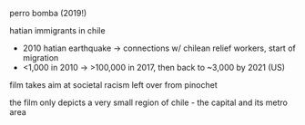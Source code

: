 perro bomba (2019!)

hatian immigrants in chile
- 2010 hatian earthquake -> connections w/ chilean relief workers, start of migration
- <1,000 in 2010 -> >100,000 in 2017, then back to ~3,000 by 2021 (US)

film takes aim at societal racism left over from pinochet

the film only depicts a very small region of chile - the capital and its metro area